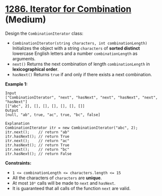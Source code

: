 # [1286. Iterator for Combination][link] (Medium)

[link]: https://leetcode.com/problems/iterator-for-combination/

Design the `CombinationIterator` class:

- `CombinationIterator(string characters, int combinationLength)` Initializes the object with a
string `characters` of **sorted distinct** lowercase English letters and a number
`combinationLength` as arguments.
- `next()` Returns the next combination of length `combinationLength` in **lexicographical order**.
- `hasNext()` Returns `true` if and only if there exists a next combination.

**Example 1:**

```
Input
["CombinationIterator", "next", "hasNext", "next", "hasNext", "next", "hasNext"]
[["abc", 2], [], [], [], [], [], []]
Output
[null, "ab", true, "ac", true, "bc", false]

Explanation
CombinationIterator itr = new CombinationIterator("abc", 2);
itr.next();    // return "ab"
itr.hasNext(); // return True
itr.next();    // return "ac"
itr.hasNext(); // return True
itr.next();    // return "bc"
itr.hasNext(); // return False
```

**Constraints:**

- `1 <= combinationLength <= characters.length <= 15`
- All the characters of `characters` are **unique**.
- At most `10⁴` calls will be made to `next` and `hasNext`.
- It is guaranteed that all calls of the function `next` are valid.
